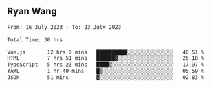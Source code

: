 ## Ryan Wang

<!--START_SECTION:waka-->

```txt
From: 16 July 2023 - To: 23 July 2023

Total Time: 30 hrs

Vue.js       12 hrs 9 mins   ██████████░░░░░░░░░░░░░░░   40.51 %
HTML         7 hrs 51 mins   ██████▓░░░░░░░░░░░░░░░░░░   26.18 %
TypeScript   5 hrs 23 mins   ████▒░░░░░░░░░░░░░░░░░░░░   17.97 %
YAML         1 hr 40 mins    █▒░░░░░░░░░░░░░░░░░░░░░░░   05.59 %
JSON         51 mins         ▓░░░░░░░░░░░░░░░░░░░░░░░░   02.83 %
```

<!--END_SECTION:waka-->
